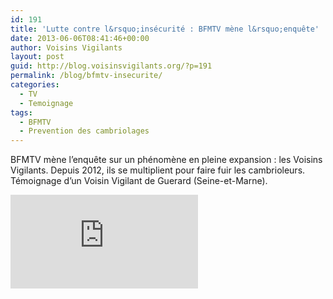 ```yaml
---
id: 191
title: 'Lutte contre l&rsquo;insécurité : BFMTV mène l&rsquo;enquête'
date: 2013-06-06T08:41:46+00:00
author: Voisins Vigilants
layout: post
guid: http://blog.voisinsvigilants.org/?p=191
permalink: /blog/bfmtv-insecurite/
categories:
  - TV
  - Temoignage
tags:
  - BFMTV
  - Prevention des cambriolages
---
```

BFMTV mène l&rsquo;enquête sur un phénomène en pleine expansion : les Voisins Vigilants. Depuis 2012, ils se multiplient pour faire fuir les cambrioleurs. Témoignage d&rsquo;un Voisin Vigilant de Guerard (Seine-et-Marne).

<div class="videocontent">
<iframe class="iframe-video" src="https://www.youtube.com/embed/-w1zSfJZbeA" frameborder="0" allow="accelerometer; autoplay; encrypted-media; gyroscope; picture-in-picture" allowfullscreen></iframe>
</div>
